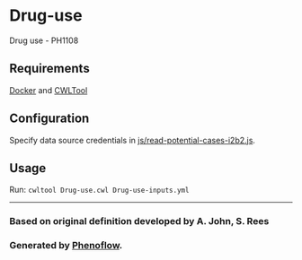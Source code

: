 # Drug-use

Drug use - PH1108

## Requirements

[Docker](https://docs.docker.com/install/) and [CWLTool](https://github.com/common-workflow-language/cwltool#install)

## Configuration

Specify data source credentials in [js/read-potential-cases-i2b2.js](js/read-potential-cases-i2b2.js).

## Usage

Run: `cwltool Drug-use.cwl Drug-use-inputs.yml`

***

### Based on original definition developed by A. John, S. Rees
### Generated by [Phenoflow](https://kclhi.org/phenoflow).
